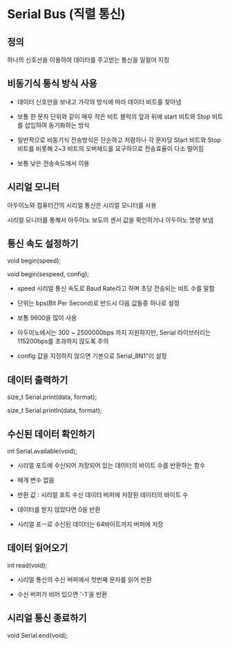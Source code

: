 # Serial Bus (직렬 통신)

## 정의

하나의 신호선을 이용하여 데이터를 주고받는 통신을 일컬어 지칭

## 비동기식 통식 방식 사용

- 데이터 신호만을 보내고 가각의 방식에 따라 데이터 비트를 찾아냄

- 보통 한 문자 단위와 같이 매우 작은 비트 블럭의 앞과 뒤에 start 비트와 Stop 비트를 삽입하여 동기화하는 방식

- 일반적으로 비동기식 전송방식은 단순하고 저렴하나 각 문자당 Start 비트와 Stop 비트를 비롯해 2~3 비트의 오버헤드를 요구하므로 전송효율이 다소 떨어짐

- 보통 낮은 전송속도에서 이용

## 시리얼 모니터

아두이노와 컴퓨터간의 시리얼 통신은 시리얼 모니터를 사용

시리얼 모니터를 통해서 아두이노 보도의 센서 값을 확인하거나 아두이노 명령 보냄

## 통신 속도 설정하기

void begin(speed);

void begin(sespeed, config);

- speed 시리얼 통신 속도로 Baud Rate라고 하며 초당 전송되는 비트 수를 말함

- 단위는 bps(Bit Per Second)로 반드시 다음 값들중 하나로 설정

- 보통 9600을 많이 사용

* 아두이노에서는 300 ~ 2500000bps 까지 지원하지만, Serial 라이브러리는 115200bps를 초과하지 않도록 주의

* config 값을 지정하지 않으면 기본으로 Serial_8N1"이 설정

## 데이터 출력하기

size_t Serial.print(data, format);

size_t Serial.println(data, format);

## 수신된  데이터 확인하기

int Serial.available(void);

- 시리얼 포트에 수신되어 저장되어 있는 데이터의 바이트 수를 반환하는 함수

- 매개 변수 없음

- 반환 값 : 시리얼 포트 수신 데이터 버퍼에 저장된 데이터의 바이트 수

- 데이터를 받지 않았다면 0을 반환

- 시리얼 포ㅡ로 수신된 데이터는 64바이트까지 버퍼에 저장

## 데이터 읽어오기

int read(void);

- 시리얼 통신의 수신 버퍼에서 첫번째 문자를 읽어 반환

- 수신 버퍼가 비어 있으면 '-1'을 반환

## 시리얼 통신 종료하기

void Serial.end(void);
